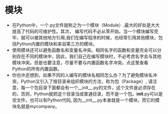 # 模块

* 在Python中，一个.py文件就称之为一个模块（Module）,最大的好处是大大提高了代码的可维护性。其次， 编写代码不必从零开始。当一个模块编写完毕，就可以被其他地方引用,我们在编写程序的时候，也经常引用其他模块，包括Python内置的模块和来自第三方的模块。
* 使用模块还可以避免函数名和变量名冲突。相同名字的函数和变量完全可以分别存在不同的模块中，因此，我们自己在编写模块时，不必考虑名字会与其他模块冲突。但是也要注意，尽量不要与内置函数名字冲突。点这里查看Python的所有内置函数。
* 你也许还想到，如果不同的人编写的模块名相同怎么办？为了避免模块名冲突，Python又引入了按目录来组织模块的方法，称为包（Package）, 请注意，每一个包目录下面都会有一个__init__.py的文件，这个文件是必须存在的，否则，Python就把这个目录当成普通目录，而不是一个包。__init__.py可以是空文件，也可以有Python代码,
因为__init__.py本身就是一个模块，而它的模块名就是mycompany。
